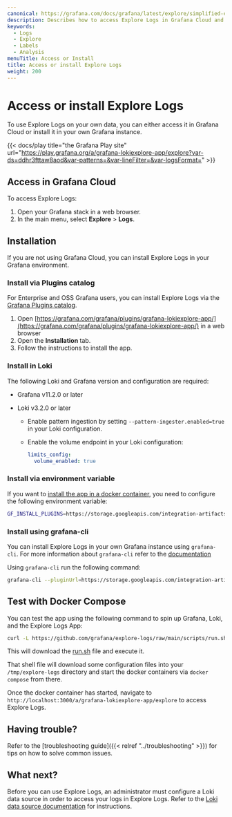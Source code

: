 ```yaml
---
canonical: https://grafana.com/docs/grafana/latest/explore/simplified-exploration/logs/access/
description: Describes how to access Explore Logs in Grafana Cloud and the different installation methods for self-hosted Grafana.
keywords:
  - Logs
  - Explore
  - Labels
  - Analysis
menuTitle: Access or Install
title: Access or install Explore Logs
weight: 200
---
```


# Access or install Explore Logs

To use Explore Logs on your own data, you can either access it in Grafana Cloud or install it in your own Grafana instance.

{{< docs/play title="the Grafana Play site" url="https://play.grafana.org/a/grafana-lokiexplore-app/explore?var-ds=ddhr3fttaw8aod&var-patterns=&var-lineFilter=&var-logsFormat=" >}}

## Access in Grafana Cloud

To access Explore Logs:

1. Open your Grafana stack in a web browser.
1. In the main menu, select **Explore** > **Logs**.

## Installation

If you are not using Grafana Cloud, you can install Explore Logs in your Grafana environment.

### Install via Plugins catalog

For Enterprise and OSS Grafana users, you can install Explore Logs via the [Grafana Plugins catalog](https://grafana.com/grafana/plugins/grafana-lokiexplore-app/).

1. Open [https://grafana.com/grafana/plugins/grafana-lokiexplore-app/](https://grafana.com/grafana/plugins/grafana-lokiexplore-app/) in a web browser
1. Open the **Installation** tab.
1. Follow the instructions to install the app.

### Install in Loki

The following Loki and Grafana version and configuration are required:

- Grafana v11.2.0 or later
- Loki v3.2.0 or later

  - Enable pattern ingestion by setting `--pattern-ingester.enabled=true` in your Loki configuration.
  - Enable the volume endpoint in your Loki configuration:

    ```yaml
    limits_config:
      volume_enabled: true
    ```

### Install via environment variable

If you want to [install the app in a docker container](https://grafana.com/docs/grafana/latest/setup-grafana/configure-docker/#install-plugins-in-the-docker-container), you need to configure the following environment variable:

```sh
GF_INSTALL_PLUGINS=https://storage.googleapis.com/integration-artifacts/grafana-lokiexplore-app/grafana-lokiexplore-app-latest.zip;grafana-lokiexplore-app
```

### Install using grafana-cli

You can install Explore Logs in your own Grafana instance using `grafana-cli`.  For more information about `grafana-cli` refer to the [documentation](https://grafana.com/docs/grafana/latest/cli/.)

Using `grafana-cli` run the following command:

```sh
grafana-cli --pluginUrl=https://storage.googleapis.com/integration-artifacts/grafana-lokiexplore-app/grafana-lokiexplore-app-latest.zip plugins install grafana-lokiexplore-app
```

## Test with Docker Compose

You can test the app using the following command to spin up Grafana, Loki, and the Explore Logs App:

```sh
curl -L https://github.com/grafana/explore-logs/raw/main/scripts/run.sh | sh
```

This will download the [run.sh](https://github.com/grafana/explore-logs/blob/main/scripts/run.sh) file and execute it.

That shell file will download some configuration files into your `/tmp/explore-logs` directory and start the docker containers via `docker compose` from there.

Once the docker container has started, navigate to `http://localhost:3000/a/grafana-lokiexplore-app/explore` to access Explore Logs.

## Having trouble?

Refer to the [troubleshooting guide]({{< relref "../troubleshooting" >}}) for tips on how to solve common issues.

## What next?

Before you can use Explore Logs, an administrator must configure a Loki data source in order to access your logs in Explore Logs.
Refer to the [Loki data source documentation](https://grafana.com/docs/grafana-cloud/connect-externally-hosted/data-sources/loki/) for instructions.
